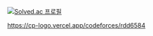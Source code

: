 [![Solved.ac
프로필](http://mazassumnida.wtf/api/generate_badge?boj=rdd6584)](https://solved.ac/rdd6584)

https://cp-logo.vercel.app/codeforces/rdd6584
